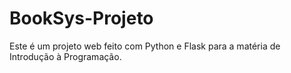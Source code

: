 # BookSys-Projeto
Este é um projeto web feito com Python e Flask para a matéria de Introdução à Programação.
